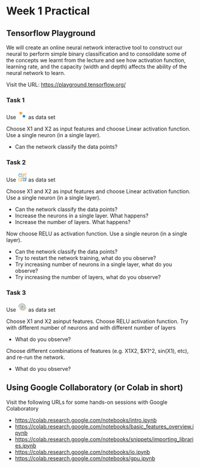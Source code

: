 # Week 1 Practical 

## Tensorflow Playground 

We will create an online neural network interactive tool to construct our neural to perform simple binary classification and to consolidate some of the concepts we learnt from the lecture and see how activation function, learning rate, and the capacity (width and depth) affects the ability of the neural network to learn.

Visit the URL: https://playground.tensorflow.org/


### Task 1

Use <img heigth=25 width=25 src="images/dataset1.png"/> as data set

Choose X1 and X2 as input features and choose Linear activation function. Use a single neuron (in a single layer). 
- Can the network classify the data points? 


### Task 2 

Use <img heigth=25 width=25 src="images/dataset2.png"/> as data set

Choose X1 and X2 as input features and choose Linear activation function. Use a single neuron (in a single layer). 
- Can the network classify the data points? 
- Increase the neurons in a single layer. What happens? 
- Increase the number of layers. What happens?

Now choose RELU as activation function. Use a single neuron (in a single layer). 

- Can the network classify the data points? 
- Try to restart the network training, what do you observe? 
- Try increasing number of neurons in a single layer, what do you observe? 
- Try increasing the number of layers, what do you observe? 

### Task 3

Use <img heigth=25 width=25 src="images/dataset3.png"/> as data set

Choose X1 and X2 asinput features. Choose RELU activation function. Try with different number of neurons and with different number of layers
- What do you observe? 

Choose different combinations of features (e.g. X1X2, $X1^2, sin(X1), etc), and re-run the network. 
- What do you observe?


## Using Google Collaboratory (or Colab in short) 

Visit the following URLs for some hands-on sessions with Google Colaboratory

- https://colab.research.google.com/notebooks/intro.ipynb
- https://colab.research.google.com/notebooks/basic_features_overview.ipynb
- https://colab.research.google.com/notebooks/snippets/importing_libraries.ipynb
- https://colab.research.google.com/notebooks/io.ipynb
- https://colab.research.google.com/notebooks/gpu.ipynb






